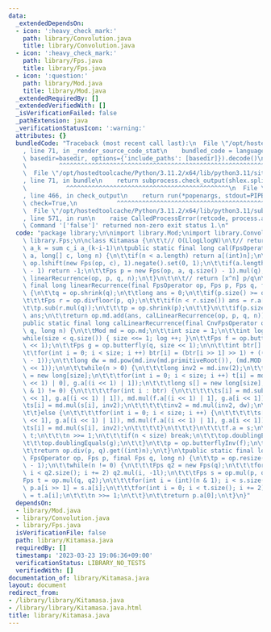 ```yaml
---
data:
  _extendedDependsOn:
  - icon: ':heavy_check_mark:'
    path: library/Convolution.java
    title: library/Convolution.java
  - icon: ':heavy_check_mark:'
    path: library/Fps.java
    title: library/Fps.java
  - icon: ':question:'
    path: library/Mod.java
    title: library/Mod.java
  _extendedRequiredBy: []
  _extendedVerifiedWith: []
  _isVerificationFailed: false
  _pathExtension: java
  _verificationStatusIcon: ':warning:'
  attributes: {}
  bundledCode: "Traceback (most recent call last):\n  File \"/opt/hostedtoolcache/Python/3.11.2/x64/lib/python3.11/site-packages/onlinejudge_verify/documentation/build.py\"\
    , line 71, in _render_source_code_stat\n    bundled_code = language.bundle(stat.path,\
    \ basedir=basedir, options={'include_paths': [basedir]}).decode()\n          \
    \         ^^^^^^^^^^^^^^^^^^^^^^^^^^^^^^^^^^^^^^^^^^^^^^^^^^^^^^^^^^^^^^^^^^^^^^^^^^^^^^^^^\n\
    \  File \"/opt/hostedtoolcache/Python/3.11.2/x64/lib/python3.11/site-packages/onlinejudge_verify/languages/user_defined.py\"\
    , line 71, in bundle\n    return subprocess.check_output(shlex.split(command))\n\
    \           ^^^^^^^^^^^^^^^^^^^^^^^^^^^^^^^^^^^^^^^^^^^^^\n  File \"/opt/hostedtoolcache/Python/3.11.2/x64/lib/python3.11/subprocess.py\"\
    , line 466, in check_output\n    return run(*popenargs, stdout=PIPE, timeout=timeout,\
    \ check=True,\n           ^^^^^^^^^^^^^^^^^^^^^^^^^^^^^^^^^^^^^^^^^^^^^^^^^^^^^^^^^\n\
    \  File \"/opt/hostedtoolcache/Python/3.11.2/x64/lib/python3.11/subprocess.py\"\
    , line 571, in run\n    raise CalledProcessError(retcode, process.args,\nsubprocess.CalledProcessError:\
    \ Command '['false']' returned non-zero exit status 1.\n"
  code: "package library;\n\nimport library.Mod;\nimport library.Convolution;\nimport\
    \ library.Fps;\n\nclass Kitamasa {\n\t\t// O(LlogLlogN)\n\t// return a_n\n\t//\
    \ a_k = sum c_i a_(k-i-1)\n\tpublic static final long cal(FpsOperator op, long[]\
    \ a, long[] c, long n) {\n\t\tif(n < a.length) return a[(int)n];\n\t\tFps q =\
    \ op.lshift(new Fps(op, c), 1).negate().set(0, 1);\n\t\tif(a.length < q.size()\
    \ - 1) return -1;\n\t\tFps p = new Fps(op, a, q.size() - 1).mul(q);\n\t\treturn\
    \ linearRecurrence(op, p, q, n);\n\t}\n\t\n\t// return [x^n] p/q\n\tpublic static\
    \ final long linearRecurrence(final FpsOperator op, Fps p, Fps q, final long n)\
    \ {\n\t\tq = op.shrink(q);\n\t\tlong ans = 0;\n\t\tif(p.size() >= q.size()) {\n\
    \t\t\tFps r = op.divfloor(p, q);\n\t\t\tif(n < r.size()) ans = r.a[(int)n];\n\t\
    \t\tp.sub(r.mul(q));\n\t\t\tp = op.shrink(p);\n\t\t}\n\t\tif(p.size() == 0) return\
    \ ans;\n\t\treturn op.md.add(ans, calLinearRecurrence(op, p, q, n));\n\t}\n\t\
    public static final long calLinearRecurrence(final CnvFpsOperator op, Fps p, Fps\
    \ q, long n) {\n\t\tMod md = op.md;\n\t\tint size = 1;\n\t\tint log = 0;\n\t\t\
    while(size < q.size()) { size <<= 1; log ++; }\n\t\tFps f = op.butterfly(p, size\
    \ << 1);\n\t\tFps g = op.butterfly(q, size << 1);\n\n\t\tint btr[] = new int[size];\n\
    \t\tfor(int i = 0; i < size; i ++) btr[i] = (btr[i >> 1] >> 1) + ((i & 1) << (log\
    \ - 1));\n\t\tlong dw = md.pow(md.inv(md.primitiveRoot()), (md.MOD - 1) / (size\
    \ << 1));\n\n\t\twhile(n > 0) {\n\t\t\tlong inv2 = md.inv(2);\n\t\t\tlong t[]\
    \ = new long[size];\n\t\t\tfor(int i = 0; i < size; i ++) t[i] = md.mul(g.a[(i\
    \ << 1) | 0], g.a[(i << 1) | 1]);\n\t\t\tlong s[] = new long[size];\n\t\t\tif((n\
    \ & 1) != 0) {\n\t\t\t\tfor(int i : btr) {\n\t\t\t\t\ts[i] = md.sub(md.mul(f.a[i\
    \ << 1], g.a[(i << 1) | 1]), md.mul(f.a[(i << 1) | 1], g.a[i << 1]));\n\t\t\t\t\
    \ts[i] = md.mul(s[i], inv2);\n\t\t\t\t\tinv2 = md.mul(inv2, dw);\n\t\t\t\t}\n\t\
    \t\t}else {\n\t\t\t\tfor(int i = 0; i < size; i ++) {\n\t\t\t\t\ts[i] = md.add(md.mul(f.a[i\
    \ << 1], g.a[(i << 1) | 1]), md.mul(f.a[(i << 1) | 1], g.a[i << 1]));\n\t\t\t\t\
    \ts[i] = md.mul(s[i], inv2);\n\t\t\t\t}\n\t\t\t}\n\t\t\tf.a = s;\n\t\t\tg.a =\
    \ t;\n\t\t\tn >>= 1;\n\t\t\tif(n < size) break;\n\t\t\top.doublingEquals(f);\n\
    \t\t\top.doublingEquals(g);\n\t\t}\n\t\tp = op.butterflyInv(f);\n\t\tq = op.butterflyInv(g);\n\
    \t\treturn op.div(p, q).get((int)n);\n\t}\n\tpublic static final long calLinearRecurrence(final\
    \ FpsOperator op, Fps p, final Fps q, long n) {\n\t\tp = op.resize(p, q.size()\
    \ - 1);\n\t\twhile(n != 0) {\n\t\t\tFps q2 = new Fps(q);\n\t\t\tfor(int i = 1;\
    \ i < q2.size(); i += 2) q2.mul(i, -1l);\n\t\t\tFps s = op.mul(p, q2);\n\t\t\t\
    Fps t = op.mul(q, q2);\n\t\t\tfor(int i = (int)(n & 1); i < s.size(); i += 2)\
    \ p.a[i >> 1] = s.a[i];\n\t\t\tfor(int i = 0; i < t.size(); i += 2) q.a[i >> 1]\
    \ = t.a[i];\n\t\t\tn >>= 1;\n\t\t}\n\t\treturn p.a[0];\n\t}\n}"
  dependsOn:
  - library/Mod.java
  - library/Convolution.java
  - library/Fps.java
  isVerificationFile: false
  path: library/Kitamasa.java
  requiredBy: []
  timestamp: '2023-03-23 19:06:36+09:00'
  verificationStatus: LIBRARY_NO_TESTS
  verifiedWith: []
documentation_of: library/Kitamasa.java
layout: document
redirect_from:
- /library/library/Kitamasa.java
- /library/library/Kitamasa.java.html
title: library/Kitamasa.java
---
```

